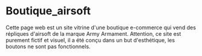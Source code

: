 # Boutique_airsoft
Cette page web est un site vitrine d'une boutique e-commerce qui vend des répliques d'airsoft de la marque Army Armament.
Attention, ce site est purement fictif et visuel, il a été conçu dans un but d'esthétique, les boutons ne sont pas fonctionnels.
